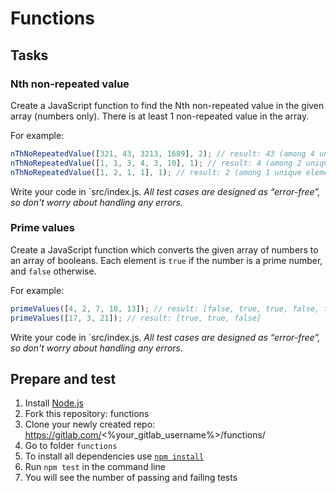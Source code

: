 # Functions

## Tasks

### Nth non-repeated value

Create a JavaScript function to find the Nth non-repeated value in the given array (numbers only).
There is at least 1 non-repeated value in the array.

For example:

```js
nThNoRepeatedValue([321, 43, 3213, 1689], 2); // result: 43 (among 4 unique elements the 2nd is 43)
nThNoRepeatedValue([1, 1, 3, 4, 3, 10], 1); // result: 4 (among 2 unique elements the 1st is 4)
nThNoRepeatedValue([1, 2, 1, 1], 1); // result: 2 (among 1 unique elements the 1st is 2)
```

Write your code in `src/index.js.
_All test cases are designed as “error-free”, so don't worry about handling any errors._

### Prime values

Create a JavaScript function which converts the given array of numbers to an array of booleans. Each element is `true` if the number is a prime number, and `false` otherwise.

For example:

```js
primeValues([4, 2, 7, 10, 13]); // result: [false, true, true, false, true]
primeValues([17, 3, 21]); // result: [true, true, false]
```

Write your code in `src/index.js.
_All test cases are designed as “error-free”, so don't worry about handling any errors._

## Prepare and test

1. Install [Node.js](https://nodejs.org/en/download/)
2. Fork this repository: functions
3. Clone your newly created repo: https://gitlab.com/<%your_gitlab_username%>/functions/
4. Go to folder `functions`
5. To install all dependencies use [`npm install`](https://docs.npmjs.com/cli/install)
6. Run `npm test` in the command line
7. You will see the number of passing and failing tests
